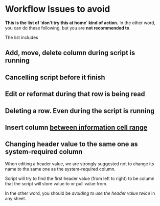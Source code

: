 # Workflow Issues to avoid

**This is the list of 'don't try this at home' kind of action.** 
In the other word, you can do these following, but you are **not recommended to**. 

The list includes

## Add, move, delete column during script is running

## Cancelling script before it finish

## Edit or reformat during that row is being read

## Deleting a row. Even during the script is running

## Insert column [between information cell range](https://www.notion.so/son9912/CONFIG-Object-66f917819adc43a2a93f21c3ef44b18f)

## Changing header value to the same one as system-required column

When editing a header value, we are strongly suggested not to change its name to the same one as the system-required column. 

Script will try to find the first header value (from left to right) to be column that the script will store value to or pull value from.

In the other word, you should be *avoiding to use the header value twice* in any sheet.